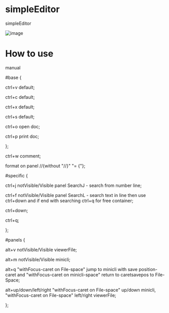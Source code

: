 # simpleEditor
simpleEditor

![image](https://github.com/user-attachments/assets/aa02ddce-bdd4-458f-957c-6448fa7f4159)

# How to use
manual

#base
{

ctrl+v default;

ctrl+c default;

ctrl+x default;

ctrl+s default;

ctrl+o open doc;

ctrl+p print doc;

};

ctrl+w comment;

format on panel //{without "//}" "= {"};

#specific
{

ctrl+j notVisible/Visible panel SearchJ - search from number line;

ctrl+f notVisible/Visible panel SearchL - search text in line then use ctrl+down and if end with searching ctrl+q for free container;

ctrl+down;

ctrl+q;

};


#panels
{

alt+v notVisible/Visible viewerFile;

alt+m notVisible/Visible minicli;

alt+q "withFocus-caret on File-space" jump to minicli with save position-caret and "withFocus-caret on minicli-space" return to caretsavepos to File-Space;

alt+up/down/left/right "withFocus-caret on File-space" up/down minicli, "withFocus-caret on File-space" left/right viewerFile;

};
